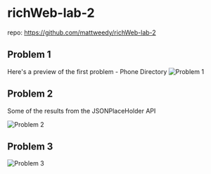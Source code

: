 # richWeb-lab-2
repo: https://github.com/mattweedy/richWeb-lab-2

## Problem 1
Here's a preview of the first problem - Phone Directory
![Problem 1](https://github.com/mattweedy/richWeb-lab3/assets/38864508/58ecbc62-9777-4dd0-a94c-f2f2cafd4547)

## Problem 2
Some of the results from the JSONPlaceHolder API

![Problem 2](https://github.com/mattweedy/richWeb-lab-2/assets/38864508/d23fc477-f179-47e5-b407-59151903ae6b)

## Problem 3
![Problem 3](https://github.com/mattweedy/richWeb-lab-2/assets/38864508/2361300f-db27-459e-8e38-4b2f826e0854)
